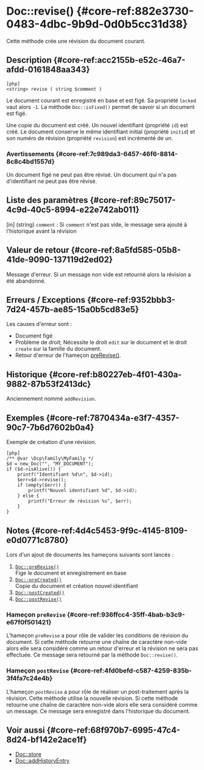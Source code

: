 # Doc::revise() {#core-ref:882e3730-0483-4dbc-9b9d-0d0b5cc31d38}

<div class="short-description">
Cette méthode crée une révision du document courant.
</div>

## Description {#core-ref:acc2155b-e52c-46a7-afdd-0161848aa343}

    [php]
    <string> revise ( string $comment )

Le document courant est enregistré en base et est figé. Sa propriété `locked`
vaut alors `-1`. La méthode `Doc::isFixed()` permet de savoir si un document est figé.

Une copie du document est créé. Un nouvel identifiant (propriété `id`) est créé.
Le document conserve le même identifiant initial (propriété `initid`) et son
numéro de révision (propriété `revision`) est incrémenté de un.


### Avertissements {#core-ref:7c989da3-6457-46f6-8814-8c8c4bd1557d}

Un document figé ne peut pas être révisé.
Un document qui n'a pas d'identifiant ne peut pas être révisé.

## Liste des paramètres {#core-ref:89c75017-4c9d-40c5-8994-e22e742ab011}


[in] (string) `comment`
:   Si `comment` n'est pas vide, le message sera ajouté à l'historique avant la
    révision


## Valeur de retour {#core-ref:8a5fd585-05b8-41de-9090-137119d2ed02}

Message d'erreur. Si un message non vide est retourné alors la révision a été
abandonné.


## Erreurs / Exceptions {#core-ref:9352bbb3-7d24-457b-ae85-15a0b5cd83e5}

Les causes d'erreur sont :

*   Document figé
*   Problème de droit; Nécessite le droit `edit` sur le document et le droit
     `create` sur la famille du document.
*   Retour d'erreur de l'hameçon [preRevise()][docprerevise].

## Historique {#core-ref:b80227eb-4f01-430a-9882-87b53f2413dc}

Anciennement nommé `addRevision`.

## Exemples {#core-ref:7870434a-e3f7-4357-90c7-7b6d7602b0a4}

Exemple de création d'une révision.

    [php]
    /** @var \Dcp\Family\MyFamily */
    $d = new_Doc("", "MY_DOCUMENT");
    if ($d->isAlive()) {
        printf("Identifiant %d\n", $d->id);
        $err=$d->revise();
        if (empty($err)) {
            printf("Nouvel identifiant %d", $d->id);
        } else {
            printf("Erreur de révision %s", $err);
        }
    }

## Notes {#core-ref:4d4c5453-9f9c-4145-8109-e0d0771c8780}

Lors d'un ajout de documents les hameçons suivants sont lancés :

1.  [`Doc::preRevise()`][docprerevise]    
    Fige le document et enregistrement en base
1.  [`Doc::preCreated()`][docprecreated]  
    Copie du document et création nouvel identifiant
1.  [`Doc::postCreated()`][docpostcreated]
1.  [`Doc::postRevise()`][docpostrevise]  

### Hameçon `preRevise` {#core-ref:936ffcc4-35ff-4bab-b3c9-e67f0f501421}

L'hameçon `preRevise` a pour rôle de valider les conditions de révision du
document. Si cette méthode retourne une chaîne de caractère non-vide alors elle
sera considéré comme un retour d'erreur et la révision ne sera pas effectuée. Ce
message sera retourné par la méthode `Doc::revise()`.


### Hameçon `postRevise` {#core-ref:4fd0befd-c587-4259-835b-3f4fa7c24e4b}

L'hameçon `postRevise` a pour rôle de réaliser un post-traitement après la
révision. Cette méthode utilise la nouvelle révision. Si cette méthode retourne
une chaîne de caractère non-vide alors elle sera considéré comme un message. Ce
message sera enregistré dans l'historique du document.

## Voir aussi {#core-ref:68f970b7-6995-47c4-8d24-bf142e2ace1f}

*   [Doc::store][docstore]
*   [Doc::addHistoryEntry][docaddhisto]

<!-- links -->
[docstore]:         #core-ref:b8540d13-ece6-4e9e-9b72-6a56bca9da12
[docpostcreated]:   #core-ref:b8f80e6b-a374-4bf4-bc76-47290cd69c45 "Hameçon Doc::postCreated()"
[docpoststore]:     #core-ref:99520a31-0aef-4bc6-b20a-114737059d17 "Hameçon Doc::postStore()"
[docprestore]:      #core-ref:3517da95-82fe-4adb-8bc4-ef49ca55edb0 "Hameçon Doc::preStore()"
[docprecreated]:    #core-ref:e85aa9d4-5e62-4a60-9d1c-f60433301747 "Hameçon Doc::preCreated()"
[docprerefresh]:    #core-ref:580d6be1-6b6a-439b-abd7-34b26cfaf2e5 "Hameçon Doc::preRefresh()"
[docpostrefresh]:   #core-ref:9352c534-3691-41e3-b293-599db8e9a4fd "Hameçon Doc::postRefresh()"
[docprerevise]:    #core-ref:936ffcc4-35ff-4bab-b3c9-e67f0f501421 "Hameçon Doc::preRevise()"
[docpostrevise]:   #core-ref:4fd0befd-c587-4259-835b-3f4fa7c24e4b "Hameçon Doc::postRevise()"
[contraintes]:      #core-ref:7b41906b-f199-41a4-94df-33b9ad34153b
[docaddrevision]:   #core-ref:882e3730-0483-4dbc-9b9d-0d0b5cc31d38
[docaddhisto]:      #core-ref:2f1828bf-b312-4996-9a56-42ac79e7dbf3
